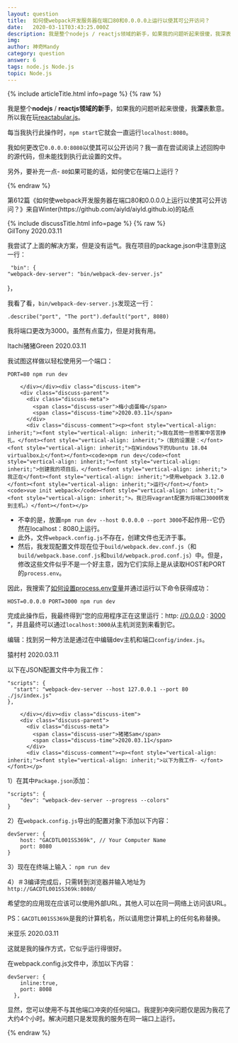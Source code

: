 ```yaml
---
layout: question
title:  如何使webpack开发服务器在端口80和0.0.0.0上运行以使其可公开访问？
date:   2020-03-11T03:43:25.000Z
description: 我是整个nodejs / reactjs领域的新手，如果我的问题听起来很傻，我深表歉意。所以我在玩reactabular.js。每当我执行此操作时，n...
img: 
author: 神奇Mandy
category: question
answer: 6
tags: node.js Node.js
topic: Node.js
---
```

<div class="article-root">
  <div class="article">
    {% include articleTitle.html info=page %}
    {% raw %}
    <div class="article-content"><p><font style="vertical-align: inherit;"><font style="vertical-align: inherit;">我是整个</font></font><strong><font style="vertical-align: inherit;"><font style="vertical-align: inherit;">nodejs</font></font></strong><font style="vertical-align: inherit;"><font style="vertical-align: inherit;"> / </font></font><strong><font style="vertical-align: inherit;"><font style="vertical-align: inherit;">reactjs领域的新手</font></font></strong><font style="vertical-align: inherit;"><font style="vertical-align: inherit;">，如果我的问题听起来很傻，我</font><strong><font style="vertical-align: inherit;">深</font></strong><font style="vertical-align: inherit;">表歉意。</font><font style="vertical-align: inherit;">所以我在玩</font></font><a href="https://github.com/reactabular/reactabular" rel="noreferrer"><font style="vertical-align: inherit;"><font style="vertical-align: inherit;">reactabular.js</font></font></a><font style="vertical-align: inherit;"><font style="vertical-align: inherit;">。</font></font></p>

<p><font style="vertical-align: inherit;"><font style="vertical-align: inherit;">每当我执行此操作时，</font></font><code>npm start</code><font style="vertical-align: inherit;"><font style="vertical-align: inherit;">它就会一直运行</font></font><code>localhost:8080</code><font style="vertical-align: inherit;"><font style="vertical-align: inherit;">。</font></font></p>

<p><font style="vertical-align: inherit;"><font style="vertical-align: inherit;">我如何更改它</font></font><code>0.0.0.0:8080</code><font style="vertical-align: inherit;"><font style="vertical-align: inherit;">以使其可以公开访问？</font><font style="vertical-align: inherit;">我一直在尝试阅读上述回购中的源代码，但未能找到执行此设置的文件。</font></font></p>

<p><font style="vertical-align: inherit;"><font style="vertical-align: inherit;">另外，要补充一点- </font></font><code>80</code><font style="vertical-align: inherit;"><font style="vertical-align: inherit;">如果可能的话，</font><font style="vertical-align: inherit;">如何使它在端口上运行</font><font style="vertical-align: inherit;">？</font></font></p></div>
    {% endraw %}
  </div>
  <p class="winter_mark">第612篇《如何使webpack开发服务器在端口80和0.0.0.0上运行以使其可公开访问？》来自Winter(https://github.com/aiyld/aiyld.github.io)的站点</p>
  <div class="discuss-wrapper">
    {% include discussTitle.html info=page %}
    {% raw %}
    <div class="discuss-item">
        <div class="discuss-parent">
          <div class="discuss-meta">
            <span class="discuss-user">GilTony</span>
            <span class="discuss-time">2020.03.11</span>
          </div>
          <div class="discuss-comment"><p><font style="vertical-align: inherit;"><font style="vertical-align: inherit;">我尝试了上面的解决方案，但是没有运气。</font><font style="vertical-align: inherit;">我在项目的package.json中注意到这一行：</font></font></p>

<pre><code> "bin": {<font></font>
"webpack-dev-server": "bin/webpack-dev-server.js"<font></font>
</code></pre>

<p><font style="vertical-align: inherit;"><font style="vertical-align: inherit;">}，</font></font></p>

<p><font style="vertical-align: inherit;"><font style="vertical-align: inherit;">我看了看，</font></font><code>bin/webpack-dev-server.js</code><font style="vertical-align: inherit;"><font style="vertical-align: inherit;">发现这一行：</font></font></p>

<pre><code>.describe("port", "The port").default("port", 8080)
</code></pre>

<p><font style="vertical-align: inherit;"><font style="vertical-align: inherit;">我将端口更改为3000。虽然有点蛮力，但是对我有用。</font></font></p></div>
        </div></div><div class="discuss-item">
        <div class="discuss-parent">
          <div class="discuss-meta">
            <span class="discuss-user">Itachi猪猪Green</span>
            <span class="discuss-time">2020.03.11</span>
          </div>
          <div class="discuss-comment"><p><font style="vertical-align: inherit;"><font style="vertical-align: inherit;">我试图这样做以轻松使用另一个端口：</font></font></p>

<pre><code>PORT=80 npm run dev
</code></pre></div>
        </div></div><div class="discuss-item">
        <div class="discuss-parent">
          <div class="discuss-meta">
            <span class="discuss-user">梅小卤蛋梅</span>
            <span class="discuss-time">2020.03.11</span>
          </div>
          <div class="discuss-comment"><p><font style="vertical-align: inherit;"><font style="vertical-align: inherit;">我在其他一些答案中苦苦挣扎。</font><font style="vertical-align: inherit;">（我的设置是：</font><font style="vertical-align: inherit;">在Windows下的Ubuntu 18.04 virtualbox上</font></font><code>npm run dev</code><font style="vertical-align: inherit;"><font style="vertical-align: inherit;">创建我的项目后，</font><font style="vertical-align: inherit;">我正在</font><font style="vertical-align: inherit;">使用webpack 3.12.0 </font><font style="vertical-align: inherit;">运行</font></font><code>vue init webpack</code><font style="vertical-align: inherit;"><font style="vertical-align: inherit;">。我已将vagrant配置为将端口3000转发到主机。）</font></font></p>

<ul>
<li><font style="vertical-align: inherit;"><font style="vertical-align: inherit;">不幸的是，放置</font></font><code>npm run dev --host 0.0.0.0 --port 3000</code><font style="vertical-align: inherit;"><font style="vertical-align: inherit;">不起作用--它仍然在localhost：8080上运行。</font></font></li>
<li><font style="vertical-align: inherit;"><font style="vertical-align: inherit;">此外，文件</font></font><code>webpack.config.js</code><font style="vertical-align: inherit;"><font style="vertical-align: inherit;">不存在，创建</font><font style="vertical-align: inherit;">文件</font><font style="vertical-align: inherit;">也无济于事。</font></font></li>
<li><font style="vertical-align: inherit;"><font style="vertical-align: inherit;">然后，我发现配置文件现在位于</font></font><code>build/webpack.dev.conf.js</code><font style="vertical-align: inherit;"><font style="vertical-align: inherit;">（和</font></font><code>build/webpack.base.conf.js</code><font style="vertical-align: inherit;"><font style="vertical-align: inherit;">和</font></font><code>build/webpack.prod.conf.js</code><font style="vertical-align: inherit;"><font style="vertical-align: inherit;">）中。</font><font style="vertical-align: inherit;">但是，修改这些文件似乎不是一个好主意，因为它们实际上是从读取HOST和PORT的</font></font><code>process.env</code><font style="vertical-align: inherit;"><font style="vertical-align: inherit;">。</font></font></li>
</ul>

<p><font style="vertical-align: inherit;"><font style="vertical-align: inherit;">因此，我搜索了</font></font><a href="https://stackoverflow.com/questions/22312671/setting-environment-variables-for-node-to-retrieve"><font style="vertical-align: inherit;"><font style="vertical-align: inherit;">如何设置process.env变量</font></font></a><font style="vertical-align: inherit;"><font style="vertical-align: inherit;">并通过运行以下命令获得成功：</font></font></p>

<pre><code>HOST=0.0.0.0 PORT=3000 npm run dev
</code></pre>

<p><font style="vertical-align: inherit;"><font style="vertical-align: inherit;">完成此操作后，我最终得到“您的应用程序正在这里运行：http: </font></font><a href="http://0.0.0.0:3000" rel="nofollow noreferrer"><font style="vertical-align: inherit;"><font style="vertical-align: inherit;">//0.0.0.0</font></font></a><font style="vertical-align: inherit;"><font style="vertical-align: inherit;"> : </font><a href="http://0.0.0.0:3000" rel="nofollow noreferrer"><font style="vertical-align: inherit;">3000</font></a><font style="vertical-align: inherit;"> ”，并且最终可以通过</font></font><code>localhost:3000</code><font style="vertical-align: inherit;"><font style="vertical-align: inherit;">从主机</font><font style="vertical-align: inherit;">浏览到来看到它</font><font style="vertical-align: inherit;">。</font></font></p>

<p><font style="vertical-align: inherit;"><font style="vertical-align: inherit;">编辑：找到另一种方法是通过在中编辑dev主机和端口</font></font><code>config/index.js</code><font style="vertical-align: inherit;"><font style="vertical-align: inherit;">。</font></font></p></div>
        </div></div><div class="discuss-item">
        <div class="discuss-parent">
          <div class="discuss-meta">
            <span class="discuss-user">猿村村</span>
            <span class="discuss-time">2020.03.11</span>
          </div>
          <div class="discuss-comment"><p><font style="vertical-align: inherit;"><font style="vertical-align: inherit;">以下在JSON配置文件中为我工作：</font></font></p>

<pre><code>"scripts": {<font></font>
  "start": "webpack-dev-server --host 127.0.0.1 --port 80 ./js/index.js"<font></font>
},<font></font>
</code></pre></div>
        </div></div><div class="discuss-item">
        <div class="discuss-parent">
          <div class="discuss-meta">
            <span class="discuss-user">猪猪Sam</span>
            <span class="discuss-time">2020.03.11</span>
          </div>
          <div class="discuss-comment"><p><font style="vertical-align: inherit;"><font style="vertical-align: inherit;">以下为我工作- </font></font></p>

<p><font style="vertical-align: inherit;"><font style="vertical-align: inherit;">1）在其中</font></font><code>Package.json</code><font style="vertical-align: inherit;"><font style="vertical-align: inherit;">添加：</font></font></p>

<pre><code>"scripts": {<font></font>
    "dev": "webpack-dev-server --progress --colors"<font></font>
}<font></font>
</code></pre>

<p><font style="vertical-align: inherit;"><font style="vertical-align: inherit;">2）在</font></font><code>webpack.config.js</code><font style="vertical-align: inherit;"><font style="vertical-align: inherit;">导出的配置对象下添加以下内容：</font></font></p>

<pre><code>devServer: {<font></font>
    host: "GACDTL001SS369k", // Your Computer Name<font></font>
    port: 8080<font></font>
}<font></font>
</code></pre>

<p><font style="vertical-align: inherit;"><font style="vertical-align: inherit;">3）现在在终端上输入： </font></font><code>npm run dev</code> </p>

<p><font style="vertical-align: inherit;"><font style="vertical-align: inherit;">4）＃3编译完成后，只需转到浏览器并输入地址为 </font></font><code>http://GACDTL001SS369k:8080/</code></p>

<p><font style="vertical-align: inherit;"><font style="vertical-align: inherit;">希望您的应用现在应该可以使用外部URL，其他人可以在同一网络上访问该URL。</font></font></p>

<p><font style="vertical-align: inherit;"><font style="vertical-align: inherit;">PS：</font></font><code>GACDTL001SS369k</code><font style="vertical-align: inherit;"><font style="vertical-align: inherit;">是我的计算机名，所以请用您计算机上的任何名称替换。</font></font></p></div>
        </div></div><div class="discuss-item">
        <div class="discuss-parent">
          <div class="discuss-meta">
            <span class="discuss-user">米亚乐</span>
            <span class="discuss-time">2020.03.11</span>
          </div>
          <div class="discuss-comment"><p><font style="vertical-align: inherit;"><font style="vertical-align: inherit;">这就是我的操作方式，它似乎运行得很好。</font></font></p>

<p><font style="vertical-align: inherit;"><font style="vertical-align: inherit;">在webpack.config.js文件中，添加以下内容：</font></font></p>

<pre><code>devServer: {<font></font>
    inline:true,<font></font>
    port: 8008<font></font>
  },<font></font>
</code></pre>

<p><font style="vertical-align: inherit;"><font style="vertical-align: inherit;">显然，您可以使用不与其他端口冲突的任何端口。</font><font style="vertical-align: inherit;">我提到冲突问题仅是因为我花了大约4个小时。</font><font style="vertical-align: inherit;">解决问题只是发现我的服务在同一端口上运行。</font></font></p></div>
        </div></div>
    {% endraw %}
  </div>
<div>
